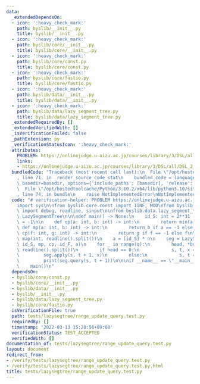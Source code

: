 ```yaml
---
data:
  _extendedDependsOn:
  - icon: ':heavy_check_mark:'
    path: byslib/__init__.py
    title: byslib/__init__.py
  - icon: ':heavy_check_mark:'
    path: byslib/core/__init__.py
    title: byslib/core/__init__.py
  - icon: ':heavy_check_mark:'
    path: byslib/core/const.py
    title: byslib/core/const.py
  - icon: ':heavy_check_mark:'
    path: byslib/core/fastio.py
    title: byslib/core/fastio.py
  - icon: ':heavy_check_mark:'
    path: byslib/data/__init__.py
    title: byslib/data/__init__.py
  - icon: ':heavy_check_mark:'
    path: byslib/data/lazy_segment_tree.py
    title: byslib/data/lazy_segment_tree.py
  _extendedRequiredBy: []
  _extendedVerifiedWith: []
  _isVerificationFailed: false
  _pathExtension: py
  _verificationStatusIcon: ':heavy_check_mark:'
  attributes:
    PROBLEM: https://onlinejudge.u-aizu.ac.jp/courses/library/3/DSL/all/DSL_2_F
    links:
    - https://onlinejudge.u-aizu.ac.jp/courses/library/3/DSL/all/DSL_2_F
  bundledCode: "Traceback (most recent call last):\n  File \"/opt/hostedtoolcache/Python/3.10.2/x64/lib/python3.10/site-packages/onlinejudge_verify/documentation/build.py\"\
    , line 71, in _render_source_code_stat\n    bundled_code = language.bundle(stat.path,\
    \ basedir=basedir, options={'include_paths': [basedir], 'release': True}).decode()\n\
    \  File \"/opt/hostedtoolcache/Python/3.10.2/x64/lib/python3.10/site-packages/onlinejudge_verify/languages/python.py\"\
    , line 74, in bundle\n    raise NotImplementedError\nNotImplementedError\n"
  code: "# verification-helper: PROBLEM https://onlinejudge.u-aizu.ac.jp/courses/library/3/DSL/all/DSL_2_F\n\
    import sys\n\nfrom byslib.core.const import IINF, MOD\nfrom byslib.core.fastio\
    \ import debug, readline, sinput\n\nfrom byslib.data.lazy_segment_tree import\
    \ LazySegmentTree\n\n\ndef main() -> None:\n    id_S: int = 2**31 - 1\n    id_F\
    \ = -1\n\n    def op(a: int, b: int) -> int:\n        return min(a, b)\n\n   \
    \ def mp(a: int, b: int) -> int:\n        return b if a == -1 else a\n\n    def\
    \ cp(f: int, g: int) -> int:\n        return g if f == -1 else f\n\n    n, q =\
    \ map(int, readline().split())\n    a = [id_S] * n\n    seg = LazySegmentTree(op,\
    \ id_S, mp, cp, id_F, a)\n    for _ in range(q):\n        head, *body = map(int,\
    \ readline().split())\n        if head == 0:\n            s, t, x = body\n   \
    \         seg.apply(s, t + 1, x)\n        else:\n            s, t = body\n   \
    \         print(seg.query(s, t + 1))\n\n\nif __name__ == \"__main__\":\n    sys.setrecursionlimit(10**6)\n\
    \    main()\n"
  dependsOn:
  - byslib/core/const.py
  - byslib/core/__init__.py
  - byslib/data/__init__.py
  - byslib/__init__.py
  - byslib/data/lazy_segment_tree.py
  - byslib/core/fastio.py
  isVerificationFile: true
  path: tests/lazysegtree/range_update_query.test.py
  requiredBy: []
  timestamp: '2022-03-13 15:20:56+09:00'
  verificationStatus: TEST_ACCEPTED
  verifiedWith: []
documentation_of: tests/lazysegtree/range_update_query.test.py
layout: document
redirect_from:
- /verify/tests/lazysegtree/range_update_query.test.py
- /verify/tests/lazysegtree/range_update_query.test.py.html
title: tests/lazysegtree/range_update_query.test.py
---
```

